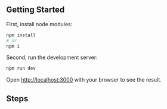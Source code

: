 ## Getting Started

First, install node modules:

```bash
npm install
# or
npm i

```

Second, run the development server:

```bash
npm run dev

```

Open [http://localhost:3000](http://localhost:3000) with your browser to see the result.

## Steps





